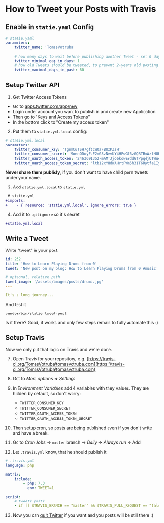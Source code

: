 # How to Tweet your Posts with Travis

## Enable in `statie.yaml` Config

```yaml
# statie.yaml
parameters:
    twitter_name: 'TomasVotruba'
    
    # how many days to wait before publishing another Tweet - set 0 days for testing
    twitter_minimal_gap_in_days: 1 
    # how old Tweets should be tweeted, to prevent 2-years old posting
    twitter_maximal_days_in_past: 60 
```

## Setup Twitter API 
 
1. Get Twitter Access Tokens

- Go to [apps.twitter.com/app/new](https://developer.twitter.com/app/new)
- Login under account you want to publish in and create new Application
- Then go to "Keys and Access Tokens"
- In the bottom click to "Create my access token"

2. Put them to `statie.yml.local` config:

```yaml
# statie.yml.local
parameters:
    twitter_consumer_key: 'TgnmCuTSH7gftcWOaFBUXPZzH'
    twitter_consumer_secret: '9oenODoyFsF2mG3zNevUY4HPwG76zGQBTBoWzfHUKCIorR2lJ0'
    twitter_oauth_access_token: '2463691352-mAMTJjo6kowEYddGTPpqdjUTWueQwWrLUdHpB9O'
    twitter_oauth_access_token_secret: 'ltb12xYHdWAHrtPWm5h31T6Rptfa1IyutensM5EsX47Dt'
```

**Never share them publicly**, if you don't want to have child porn tweets under your name. 

3. Add `statie.yml.local` to `statie.yml`

```diff
 # statie.yml
+imports:
+    - { resource: 'statie.yml.local', ignore_errors: true }
```

4. Add it to `.gitignore` so it's secret

```diff
+statie.yml.local
```

## Write a Tweet

Write "tweet" in your post.

```yaml
id: 252
title: 'How to Learn Playing Drums from 0'
tweet: 'New post on my blog: How to Learn Playing Drums from 0 #music'

# optional, relative path
tweet_image: '/assets/images/posts/drums.jpg'
---

It's a long journey...

```

And test it

```bsah
vendor/bin/statie tweet-post
```

Is it there? Good, it works and only few steps remain to fully automate this :)

## Setup Travis

Now we only put that logic on Travis and we're done.

7. Open Travis for your repository, e.g. [https://travis-ci.org/TomasVotruba/tomasvotruba.com](https://travis-ci.org/TomasVotruba/tomasvotruba.com)

8. Got to *More options* => *Settings*

9. In *Environment Variables* add 4 variables with they values. They are hidden by default, so don't worry:
    - `TWITTER_CONSUMER_KEY`
    - `TWITTER_CONSUMER_SECRET`
    - `TWITTER_OAUTH_ACCESS_TOKEN`
    - `TWITTER_OAUTH_ACCESS_TOKEN_SECRET`

10. Then setup cron, so posts are being published even if you don't write and have a break.

11. Go to *Cron Jobs* → `master` branch → *Daily* → *Always run* → Add

12. Let `.travis.yml` know, that he should publish it

```yaml
# .travis.yml
language: php

matrix:
    include:
        - php: 7.3
          env: TWEET=1

script:
    # tweets posts
    - if [[ $TRAVIS_BRANCH == "master" && $TRAVIS_PULL_REQUEST == "false" && $TWEET != "" ]]; then vendor/bin/publish-new-tweet; fi
```

13. Now you can [quit Twitter](https://www.tomasvotruba.com/blog/2017/01/20/4-emotional-reasons-why-I-quit-my-twitter/) if you want and you posts will be still there :)
